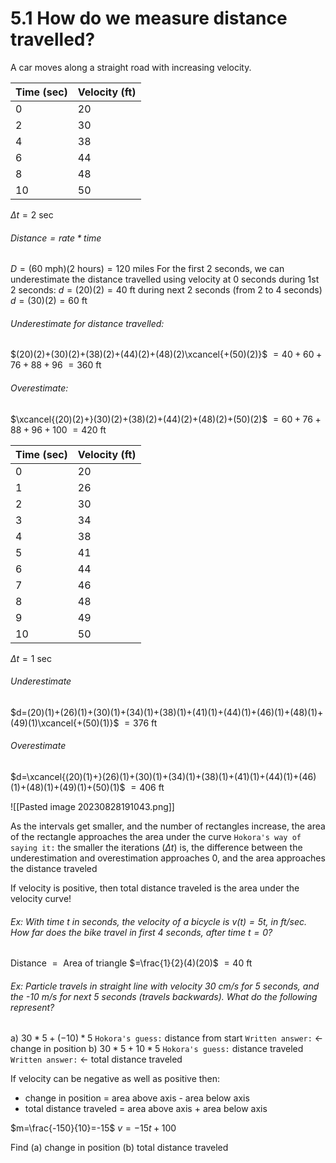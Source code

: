 # 5.1 How do we measure distance travelled?
A car moves along a straight road with increasing velocity.

|Time (sec)|Velocity (ft)|
|-|-|
|0|20|
|2|30|
|4|38|
|6|44|
|8|48|
|10|50|
$\Delta t = 2\text{ sec}$

###### $\text{Distance} = \text{rate} * \text{time}$
$D = (60\text{ mph})(2\text{ hours})=120\text{ miles}$
	For the first 2 seconds, we can underestimate the distance travelled using velocity at 0 seconds during 1st 2 seconds:
	$d=(20)(2)=40\text{ ft}$
	during next 2 seconds (from 2 to 4 seconds)
	$d=(30)(2)=60\text{ ft}$

###### Underestimate for distance travelled:
$(20)(2)+(30)(2)+(38)(2)+(44)(2)+(48)(2)\xcancel{+(50)(2)}$
$=40+60+76+88+96$
$=360\text{ ft}$
###### Overestimate:
$\xcancel{(20)(2)+}(30)(2)+(38)(2)+(44)(2)+(48)(2)+(50)(2)$
$=60+76+88+96+100$
$=420\text{ ft}$

|Time (sec)|Velocity (ft)|
|-|-|
|0|20|
|1|26|
|2|30|
|3|34|
|4|38|
|5|41|
|6|44|
|7|46|
|8|48|
|9|49|
|10|50|
$\Delta t = 1\text{ sec}$
###### Underestimate
$d=(20)(1)+(26)(1)+(30)(1)+(34)(1)+(38)(1)+(41)(1)+(44)(1)+(46)(1)+(48)(1)+(49)(1)\xcancel{+(50)(1)}$
$=376\text{ ft}$
###### Overestimate
$d=\xcancel{(20)(1)+}(26)(1)+(30)(1)+(34)(1)+(38)(1)+(41)(1)+(44)(1)+(46)(1)+(48)(1)+(49)(1)+(50)(1)$
$=406\text{ ft}$

![[Pasted image 20230828191043.png]]

As the intervals get smaller, and the number of rectangles increase, the area of the rectangle approaches the area under the curve
`Hokora's way of saying it:` the smaller the iterations ($\Delta t$) is, the difference between the underestimation and overestimation approaches 0, and the area approaches the distance traveled

If velocity is positive, then total distance traveled is the area under the velocity curve!

###### Ex: With time $t$ in seconds, the velocity of a bicycle is $v(t)=5t$, in ft/sec. How far does the bike travel in first 4 seconds, after time $t=0$?

$\text{Distance } = \text{ Area of triangle}$
$=\frac{1}{2}(4)(20)$
$=40\text{ ft}$


###### Ex: Particle travels in straight line with velocity 30 cm/s for 5 seconds, and the -10 m/s for next 5 seconds (travels backwards). What do the following represent?
a) $30*5+(-10)*5$ 
`Hokora's guess:` distance from start 
`Written answer:` $\leftarrow$ change in position
b) $30*5+10*5$ 
`Hokora's guess:` distance traveled 
`Written answer:` $\leftarrow$ total distance traveled 


If velocity can be negative as well as positive then:
- change in position = area above axis - area below axis
- total distance traveled = area above axis + area below axis

$m=\frac{-150}{10}=-15$
$v=-15t+100$

Find 
(a) change in position
(b) total distance traveled

